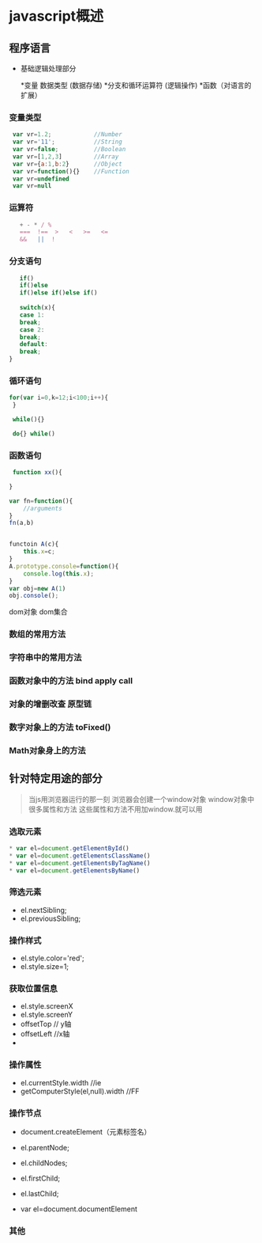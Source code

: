 # javascript概述
 
## 程序语言

* 基础逻辑处理部分

  *变量 数据类型  (数据存储)
  *分支和循环运算符    (逻辑操作)
  *函数（对语言的扩展）

### 变量类型
  ```javascript
   var vr=1.2;            //Number
   var vr='11';           //String
   var vr=false;          //Boolean
   var vr=[1,2,3]         //Array
   var vr={a:1,b:2}       //Object
   var vr=function(){}    //Function
   var vr=undefined
   var vr=null
```   

### 运算符
```javascript
   + - * / %
   ===  !==  >   <   >=   <=
   &&   ||  !
```

###  分支语句
```javascript
   if()
   if()else
   if()else if()else if()
    
   switch(x){
   case 1:
   break;
   case 2:
   break;
   default:
   break;
}
```


###  循环语句
```javascript
for(var i=0,k=12;i<100;i++){
 } 

 while(){}

 do{} while()
```

### 函数语句
```javascript
 function xx(){

}

var fn=function(){
	//arguments
}
fn(a,b) 


functoin A(c){
	this.x=c;
}
A.prototype.console=function(){
	console.log(this.x);
}
var obj=new A(1)
obj.console();

```   


dom对象   dom集合

### 数组的常用方法
### 字符串中的常用方法
### 函数对象中的方法    bind apply call
### 对象的增删改查 原型链
### 数字对象上的方法     toFixed()
### Math对象身上的方法



##  针对特定用途的部分

> 当js用浏览器运行的那一刻
> 浏览器会创建一个window对象
> window对象中很多属性和方法
> 这些属性和方法不用加window.就可以用


### 选取元素
```javascript
* var el=document.getElementById()
* var el=document.getElementsClassName()
* var el=document.getElementsByTagName()
* var el=document.getElementsByName()

```

### 筛选元素

* el.nextSibling;
* el.previousSibling;
### 操作样式
* el.style.color='red';
* el.style.size=1;
### 获取位置信息
* el.style.screenX
* el.style.screenY
*  offsetTop         // y轴
*  offsetLeft        //x轴
*  

### 操作属性
* el.currentStyle.width            //ie
* getComputerStyle(el,null).width  //FF

### 操作节点
* document.createElement（元素标签名）
* el.parentNode;
* el.childNodes;
* el.firstChild;
* el.lastChild;


* var el=document.documentElement



### 其他





